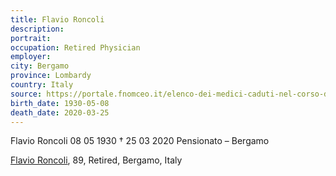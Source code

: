 ```yaml
---
title: Flavio Roncoli
description: 
portrait: 
occupation: Retired Physician
employer: 
city: Bergamo	
province: Lombardy
country: Italy 
source: https://portale.fnomceo.it/elenco-dei-medici-caduti-nel-corso-dellepidemia-di-covid-19/, https://www.ansa.it/english/news/2020/03/26/coronavirus-another-2-docs-die-toll-up-to-39_4686de93-b5f9-4c49-803e-6868ec267757.html
birth_date: 1930-05-08
death_date: 2020-03-25
---
```


Flavio Roncoli 08 05 1930 † 25 03 2020
Pensionato – Bergamo

<a href="https://portale.fnomceo.it/elenco-dei-medici-caduti-nel-corso-dellepidemia-di-covid-19/">Flavio Roncoli</a>, 89, Retired, Bergamo, Italy
